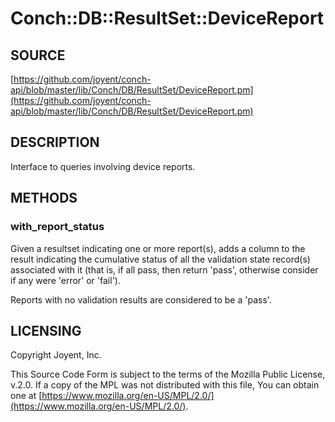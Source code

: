 # Conch::DB::ResultSet::DeviceReport

## SOURCE

[https://github.com/joyent/conch-api/blob/master/lib/Conch/DB/ResultSet/DeviceReport.pm](https://github.com/joyent/conch-api/blob/master/lib/Conch/DB/ResultSet/DeviceReport.pm)

## DESCRIPTION

Interface to queries involving device reports.

## METHODS

### with\_report\_status

Given a resultset indicating one or more report(s), adds a column to the result indicating
the cumulative status of all the validation state record(s) associated with it (that is, if all
pass, then return 'pass', otherwise consider if any were 'error' or 'fail').

Reports with no validation results are considered to be a 'pass'.

## LICENSING

Copyright Joyent, Inc.

This Source Code Form is subject to the terms of the Mozilla Public License,
v.2.0. If a copy of the MPL was not distributed with this file, You can obtain
one at [https://www.mozilla.org/en-US/MPL/2.0/](https://www.mozilla.org/en-US/MPL/2.0/).
